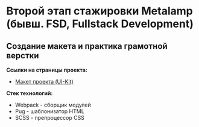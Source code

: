 # Второй этап стажировки Metalamp (бывш. FSD, Fullstack Development)
## Создание макета и практика грамотной верстки

**Ссылки на страницы проекта:**
* [Макет проекта (UI-Kit)](https://lp5.github.io/Metalamp-Internship-2nd-Step/dist/index.html)

**Стек технологий:**
* Webpack - сборщик модулей
* Pug - шаблонизатор HTML
* SCSS - препроцессор CSS

